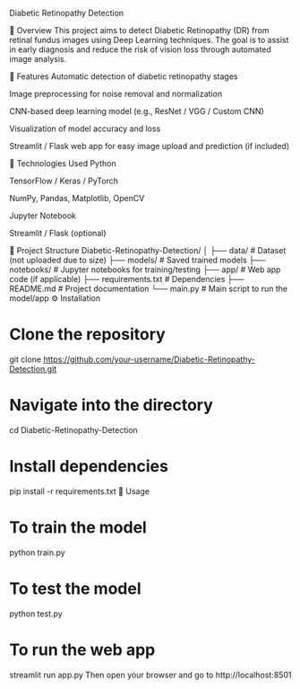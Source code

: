  Diabetic Retinopathy Detection
 
📘 Overview
This project aims to detect Diabetic Retinopathy (DR) from retinal fundus images using Deep Learning techniques. The goal is to assist in early diagnosis and reduce the risk of vision loss through automated image analysis.

🚀 Features
Automatic detection of diabetic retinopathy stages

Image preprocessing for noise removal and normalization

CNN-based deep learning model (e.g., ResNet / VGG / Custom CNN)

Visualization of model accuracy and loss

Streamlit / Flask web app for easy image upload and prediction (if included)

🧠 Technologies Used
Python

TensorFlow / Keras / PyTorch

NumPy, Pandas, Matplotlib, OpenCV

Jupyter Notebook

Streamlit / Flask (optional)

📂 Project Structure
Diabetic-Retinopathy-Detection/
│
├── data/                  # Dataset (not uploaded due to size)
├── models/                # Saved trained models
├── notebooks/             # Jupyter notebooks for training/testing
├── app/                   # Web app code (if applicable)
├── requirements.txt       # Dependencies
├── README.md              # Project documentation
└── main.py                # Main script to run the model/app
⚙️ Installation
# Clone the repository
git clone https://github.com/your-username/Diabetic-Retinopathy-Detection.git

# Navigate into the directory
cd Diabetic-Retinopathy-Detection

# Install dependencies
pip install -r requirements.txt
🧩 Usage
# To train the model
python train.py

# To test the model
python test.py

# To run the web app 
streamlit run app.py
Then open your browser and go to http://localhost:8501
